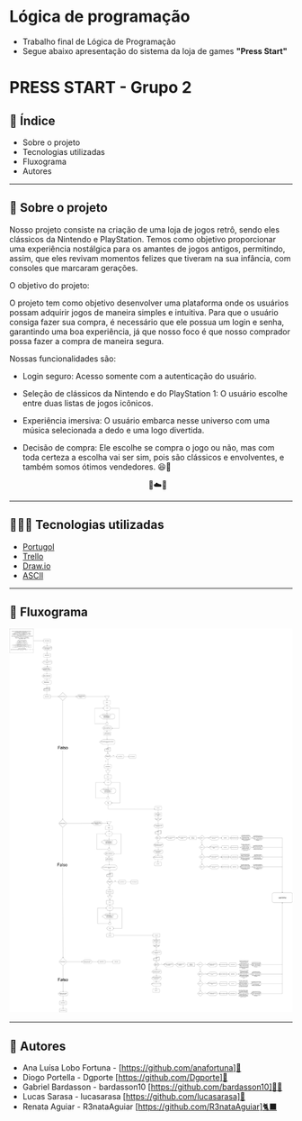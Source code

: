 # Lógica de programação

* Trabalho final de Lógica de Programação
* Segue abaixo apresentação do sistema da loja de games **"Press Start"**

# PRESS START - Grupo 2

## 📑 Índice

* Sobre o projeto
* Tecnologias utilizadas
* Fluxograma
* Autores

-------------------------------------------------------------------------

## 📁 Sobre o projeto
Nosso projeto consiste na criação de uma loja de jogos retrô, sendo eles clássicos da Nintendo e PlayStation.
Temos como objetivo proporcionar uma experiência nostálgica para os amantes de jogos antigos,
permitindo, assim, que eles revivam momentos felizes que tiveram na sua infância, com consoles que marcaram gerações.

O objetivo do projeto:

O projeto tem como objetivo desenvolver uma plataforma onde os usuários possam adquirir jogos de maneira simples e intuitiva.
Para que o usuário consiga fazer sua compra, é necessário que ele possua um login e senha, garantindo uma boa experiência,
já que nosso foco é que nosso comprador possa fazer a compra de maneira segura.

Nossas funcionalidades são:
* Login seguro: Acesso somente com a autenticação do usuário.
* Seleção de clássicos da Nintendo e do PlayStation 1: O usuário escolhe entre duas listas de jogos icônicos.
* Experiência imersiva: O usuário embarca nesse universo com uma música selecionada a dedo e uma logo divertida.
* Decisão de compra: Ele escolhe se compra o jogo ou não, mas com toda certeza a escolha vai ser sim, pois são clássicos e envolventes, e também somos ótimos vendedores. 😆🤩
  
   <div align="center"> 🍄☁️🍄 </div>                       


-------------------------------------------------------------------------

## 👩🏻‍💻 Tecnologias utilizadas

* [Portugol](https://portugol.dev/)
* [Trello](https://trello.com/b/GQ0FLF9g/trabalho-final)
* [Draw.io](https://app.diagrams.net/#G12HaJEPT-ERij5VDiQgtBAv3Gjbbvzkey)
* [ASCII](https://www.asciiart.eu/)

-------------------------------------------------------------------------

## 🔁 Fluxograma
![Logo](https://github.com/Dgporte/G2LP/blob/main/Trabalho%20Final%20LP/Fluxograma_Trabalho%20final-2GP.drawio.png)


-------------------------------------------------------------------------

## 🧝 Autores

* Ana Luísa Lobo Fortuna - [https://github.com/anafortuna]🐺
* Diogo Portella - Dgporte [https://github.com/Dgporte]💢
* Gabriel Bardasson - bardasson10 [https://github.com/bardasson10]🧙‍♂️
* Lucas Sarasa - lucasarasa [https://github.com/lucasarasa]🌭
* Renata Aguiar - R3nataAguiar [https://github.com/R3nataAguiar]🐈‍⬛

